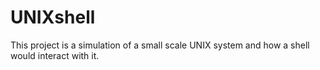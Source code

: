 # UNIXshell
This project is a simulation of a small scale UNIX system and how a shell would interact with it.
